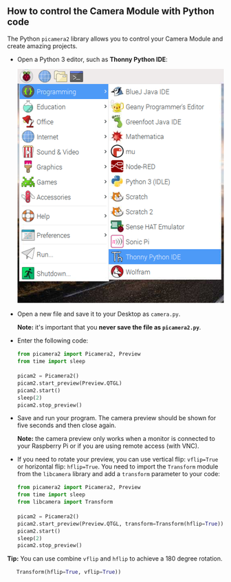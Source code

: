 ## How to control the Camera Module with Python code

The Python `picamera2` library allows you to control your Camera Module and create amazing projects.

- Open a Python 3 editor, such as **Thonny Python IDE**:

    ![Open Thonny](images/thonny-app-menu.png)

- Open a new file and save it to your Desktop as `camera.py`. 

    **Note:** it's important that you **never save the file as `picamera2.py`**.

- Enter the following code:

    ```python
    from picamera2 import Picamera2, Preview
    from time import sleep

    picam2 = Picamera2()
    picam2.start_preview(Preview.QTGL)
    picam2.start()
    sleep(2)
    picam2.stop_preview()
    ```

- Save and run your program. The camera preview should be shown for five seconds and then close again. 
    
    **Note:** the camera preview only works when a monitor is connected to your Raspberry Pi or if you are using remote access (with VNC).

- If you need to rotate your preview, you can use vertical flip: `vflip=True` or horizontal flip: `hflip=True`. You need to import the `Transform` module from the `libcamera` library and add a `transform` parameter to your code:

    ```python
    from picamera2 import Picamera2, Preview
    from time import sleep
    from libcamera import Transform

    picam2 = Picamera2()
    picam2.start_preview(Preview.QTGL, transform=Transform(hflip=True))
    picam2.start()
    sleep(2)
    picam2.stop_preview()
    ```

**Tip:** You can use combine `vflip` and `hflip` to achieve a 180 degree rotation.

```python
   Transform(hflip=True, vflip=True))
``` 
